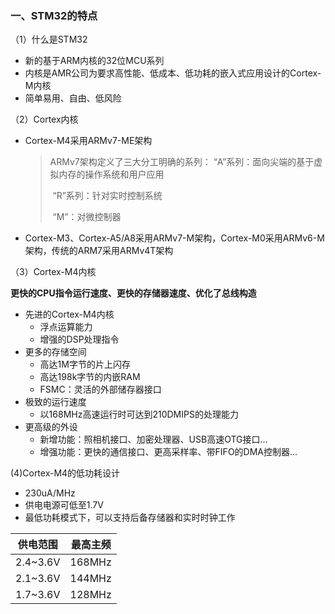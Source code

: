 ### 一、STM32的特点

（1）什么是STM32

- 新的基于ARM内核的32位MCU系列
- 内核是AMR公司为要求高性能、低成本、低功耗的嵌入式应用设计的Cortex-M内核
- 简单易用、自由、低风险

（2）Cortex内核

- Cortex-M4采用ARMv7-ME架构

  > ARMv7架构定义了三大分工明确的系列：
  > 	“A”系列：面向尖端的基于虚拟内存的操作系统和用户应用
  >
  > ​	“R”系列：针对实时控制系统
  >
  > ​	“M”：对微控制器

- Cortex-M3、Cortex-A5/A8采用ARMv7-M架构，Cortex-M0采用ARMv6-M架构，传统的ARM7采用ARMv4T架构

（3）Cortex-M4内核 

**更快的CPU指令运行速度、更快的存储器速度、优化了总线构造**

- 先进的Cortex-M4内核
  - 浮点运算能力
  - 增强的DSP处理指令
- 更多的存储空间
  - 高达1M字节的片上闪存
  - 高达198k字节的内嵌RAM
  - FSMC：灵活的外部储存器接口
- 极致的运行速度
  - 以168MHz高速运行时可达到210DMIPS的处理能力
- 更高级的外设
  - 新增功能：照相机接口、加密处理器、USB高速OTG接口...
  - 增强功能：更快的通信接口、更高采样率、带FIFO的DMA控制器...

(4)Cortex-M4的低功耗设计

- 230uA/MHz
- 供电电源可低至1.7V
- 最低功耗模式下，可以支持后备存储器和实时时钟工作

| 供电范围 | 最高主频 |
| -------- | -------- |
| 2.4~3.6V | 168MHz   |
| 2.1~3.6V | 144MHz   |
| 1.7~3.6V | 128MHz   |